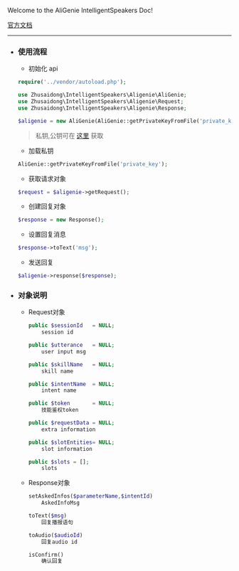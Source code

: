 Welcome to the AliGenie IntelligentSpeakers Doc!

[官方文档](http://doc-bot.tmall.com/docs/doc.htm?spm=0.0.0.0.ftGHTP&treeId=393&articleId=106952&docType=1)

---

- ### 使用流程

	- 初始化 api

	```php
    require('../vendor/autoload.php');
    
    use Zhusaidong\IntelligentSpeakers\Aligenie\AliGenie;
    use Zhusaidong\IntelligentSpeakers\Aligenie\Request;
    use Zhusaidong\IntelligentSpeakers\Aligenie\Response;
    
    $aligenie = new AliGenie(AliGenie::getPrivateKeyFromFile('private_key'), FALSE);
	```
	
	> 私钥,公钥可在 [这里](http://web.chacuo.net/netrsakeypair) 获取
	
	- 加载私钥

	```php
	AliGenie::getPrivateKeyFromFile('private_key');
	```

	- 获取请求对象

	```php
	$request = $aligenie->getRequest();
	```

	- 创建回复对象

	```php
	$response = new Response();
	```

	- 设置回复消息

	```php
	$response->toText('msg');
	```

	- 发送回复

	```php
	$aligenie->response($response);
	```

- ### 对象说明
	
	- Request对象

		```php
		public $sessionId 	= NULL;
			session id
		
		public $utterance 	= NULL;
			user input msg
		
		public $skillName 	= NULL;
			skill name
		
		public $intentName 	= NULL;
			intent name
		
		public $token 		= NULL;
			技能鉴权token
		
		public $requestData = NULL;
			extra information
		
		public $slotEntities= NULL;
			slot information
		
		public $slots = [];
			slots
		```

	- Response对象

		```php
		setAskedInfos($parameterName,$intentId)
			AskedInfoMsg
		
		toText($msg)
			回复播报语句
		
		toAudio($audioId)
		    回复audio id
  
        isConfirm()
            确认回复
		```
